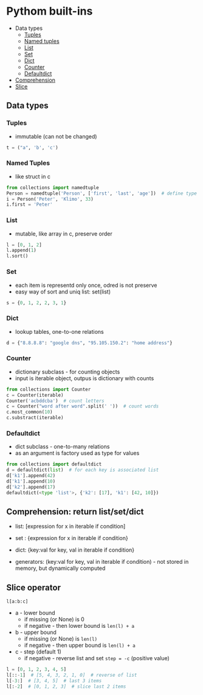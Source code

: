 # Pythom built-ins
* Data types
  * [Tuples](#tuples)
  * [Named tuples](#named-tuples)
  * [List](#list)
  * [Set](#set)
  * [Dict](#dict)
  * [Counter](#counter)
  * [Defaultdict](#defaultdict)
* [Comprehension](#comprehension-return-listsetdict)
* [Slice](#slice-operator)

## Data types

### Tuples

* immutable (can not be changed)
```python
t = ("a", 'b', 'c')
```

### Named Tuples

* like struct in c
```python
from collections import namedtuple
Person = namedtuple('Person', ['first', 'last', 'age'])  # define type Person
i = Person('Peter', 'Klimo', 33)
i.first = 'Peter'
```

### List

* mutable, like array in c, preserve order
```python
l = [0, 1, 2]
l.append(1)
l.sort()
```

### Set

* each item is representd only once, odred is not preserve
* easy way of sort and uniq list: set(list)
```python
s = {0, 1, 2, 2, 3, 1}
```

### Dict
* lookup tables, one-to-one relations
```python
d = {"8.8.8.8": "google dns", "95.105.150.2": "home address"}
```

### Counter
* dictionary subclass - for counting objects
* input is iterable object, outpus is dictionary with counts
```python
from collections import Counter
c = Counter(iterable)
Counter('acbddcba')  # count letters
c = Counter("word after word".split(' '))  # count words
c.most_common(10)
c.substract(iterable)
```

### Defaultdict
* dict subclass - one-to-many relations
* as an argument is factory used as type for values
```python
from collections import defaultdict
d = defaultdict(list)  # for each key is associated list
d['k1'].append(42)
d['k1'].append(10)
d['k2'].append(17)
defaultdict(<type 'list'>, {'k2': [17], 'k1': [42, 10]})
```

## Comprehension: return list/set/dict
* list: [expression for x in iterable if condition]
* set : {expression for x in iterable if condition}
* dict: {key:val for key, val in iterable if condition}

* generators: (key:val for key, val in iterable if condition) - not stored in memory, but dynamically computed

## Slice operator
`l[a:b:c]`
* a - lower bound
  * if missing (or None) is 0
  * if negative - then lower bound is `len(l) + a`
* b - upper bound
  * if missing (or None) is `len(l)`
  * if negative - then upper bound is `len(l) + a`
* c - step (default 1)
  * if negative - reverse list and set `step = -c` (positive value)
```python
l = [0, 1, 2, 3, 4, 5]
l[::-1]  # [5, 4, 3, 2, 1, 0]  # reverse of list
l[-3:]  # [3, 4, 5]  # last 3 items
l[:-2]  # [0, 1, 2, 3]  # slice last 2 items
```

